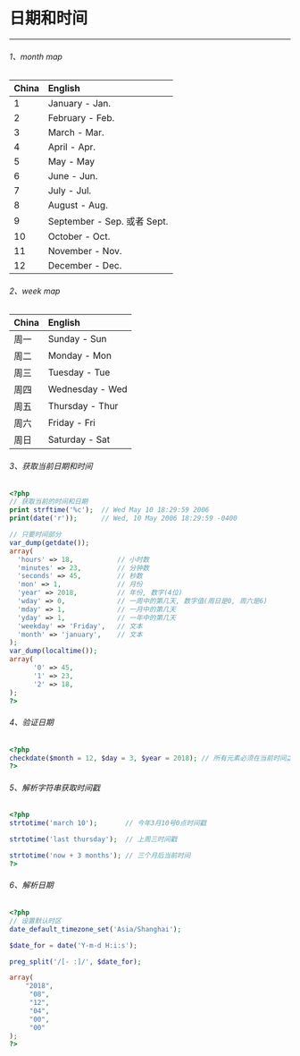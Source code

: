 # 日期和时间

---
###### 1、month map
| China   |  English                     |
|:--------|:-----------------------------|
| 1       | January - Jan.
| 2       | February - Feb.
| 3       | March - Mar.
| 4       | April - Apr.
| 5       | May - May
| 6       | June - Jun.
| 7       | July - Jul.
| 8       | August - Aug.
| 9       | September - Sep. 或者 Sept.
| 10      | October - Oct.
| 11      | November - Nov.
| 12      | December - Dec.

###### 2、week map
| China   |  English                     |
|:--------|:-----------------------------|
| 周一    | Sunday  - Sun
| 周二    | Monday  - Mon
| 周三    | Tuesday  - Tue
| 周四    | Wednesday  - Wed
| 周五    | Thursday - Thur
| 周六    | Friday  - Fri
| 周日    | Saturday  - Sat

###### 3、获取当前日期和时间
```php
<?php
// 获取当前的时间和日期
print strftime('%c');  // Wed May 10 18:29:59 2006
print(date('r'));      // Wed, 10 May 2006 18:29:59 -0400

// 只要时间部分
var_dump(getdate());
array(
  'hours' => 18,           // 小时数            
  'minutes' => 23,         // 分钟数
  'seconds' => 45,         // 秒数
  'mon' => 1,              // 月份
  'year' => 2018,          // 年份, 数字(4位)
  'wday' => 0,             // 一周中的第几天, 数字值(周日是0, 周六是6)
  'mday' => 1,             // 一月中的第几天
  'yday' => 1,             // 一年中的第几天
  'weekday' => 'Friday',   // 文本
  'month' => 'january',    // 文本
);
var_dump(localtime());
array(
      '0' => 45,
      '1' => 23,
      '2' => 18,
);
?>
```

###### 4、验证日期
```php
<?php
checkdate($month = 12, $day = 3, $year = 2018); // 所有元素必须在当前时间之前
?>
```

###### 5、解析字符串获取时间戳
```php
<?php
strtotime('march 10');       // 今年3月10号0点时间戳

strtotime('last thursday');  // 上周三时间戳

strtotime('now + 3 months'); // 三个月后当前时间
?>
```

###### 6、解析日期
```php
<?php
// 设置默认时区
date_default_timezone_set('Asia/Shanghai');

$date_for = date('Y-m-d H:i:s');

preg_split('/[- :]/', $date_for);

array(
    "2018",
     "08",
     "12",
     "04",
     "00",
     "00"
);
?>
```